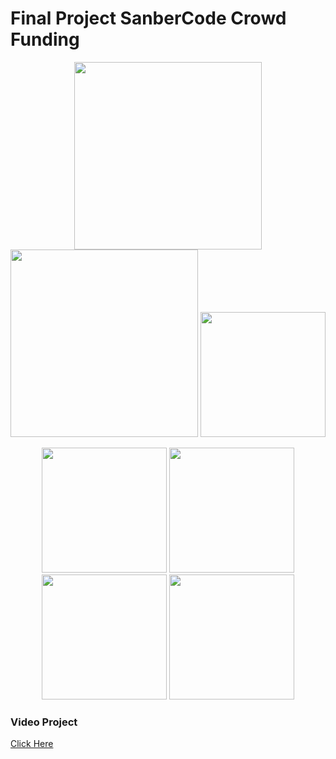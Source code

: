 # Final Project SanberCode Crowd Funding
<p align="center">
    <a href="https://laravel.com" target="_blank"><img src="https://raw.githubusercontent.com/laravel/art/master/logo-lockup/5%20SVG/2%20CMYK/1%20Full%20Color/laravel-logolockup-cmyk-red.svg" width="300"></a>
    <a href="https://sanbercode.com" target="_blank"><img src="https://sanbercode.com/assets/img/identity/logo@2x.jpg" width="300"></a>
    <a href="https://vuejs.org/" target="_blank"><img src="https://3lhowb48prep40031529g5yj-wpengine.netdna-ssl.com/wp-content/uploads/2019/10/logo-vuejs-min.png" width="200"></a>
</p>

<p align="center">
    <a href="# target="_blank"><img src="https://user-images.githubusercontent.com/45899199/107123130-690ddd00-68ce-11eb-8bfb-30bab37dc09c.png" width="200"></a>
    <a href="# target="_blank"><img src="https://user-images.githubusercontent.com/45899199/107123277-3c0dfa00-68cf-11eb-9f77-64648e9bdb5b.png" width="200"></a>
    <a href="# target="_blank"><img src="https://user-images.githubusercontent.com/45899199/107123299-5f38a980-68cf-11eb-8213-54c7a9582a5b.png" width="200"></a>
    <a href="# target="_blank"><img src="https://user-images.githubusercontent.com/45899199/107123325-7c6d7800-68cf-11eb-9221-1f17914a4f12.png" width="200"></a>
</p>

### Video Project
[Click Here](https://drive.google.com/file/d/1OBIrHuN7TcE1ulIpd2qihekApxB4vk-j/view?usp=sharing)

